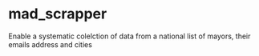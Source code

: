 # mad_scrapper

Enable a systematic colelction of data from a national list of mayors, their emails address and cities
